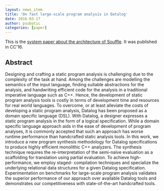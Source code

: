 ```yaml
---
layout: news_item
title: 'On fast large-scale program analysis in Datalog'
date: 2016-03-17
author: psubotic
categories: [paper]
---
```

This is the [system paper about the architecture of Souffle](/pdf/cc.pdf).  It was published in CC'16.

## Abstract 
Designing and crafting a static program analysis is challenging due to the complexity of the task at hand. Among the challenges 
are modelling the semantics of the input language, finding suitable abstractions for the analysis, and handwriting efficient code 
for the analysis in a traditional imperative language such as C++. Hence, the development of static program analysis tools is costly 
in terms of development time and resources for real world languages. To overcome, or at least alleviate the costs of developing a 
static program analysis, Datalog has been proposed as a domain specific language (DSL). With Datalog, a designer expresses a static 
program analysis in the form of a logical specification. While a domain specific language approach aids in the ease of development 
of program analyses, it is commonly accepted that such an approach has worse runtime performance than handcrafted static analysis 
tools. In this work, we introduce a new program synthesis methodology for Datalog specifications to produce highly efficient 
monolithic C++ analyzers. The synthesis technique requires the re-interpretation of the semi-naïve evaluation as a scaffolding for 
translation using partial evaluation. To achieve high-performance, we employ staged- compilation techniques and specialize the 
underlying relational data structures for a given Datalog specification. Experimentation on benchmarks for large-scale program 
analysis validates the superior performance of our approach over available Datalog tools and demonstrates our competitiveness with 
state-of-the-art handcrafted tools.
